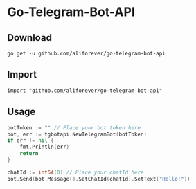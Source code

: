 # Go-Telegram-Bot-API

## Download
`go get -u github.com/aliforever/go-telegram-bot-api`

## Import
`import "github.com/aliforever/go-telegram-bot-api"`

## Usage
```go
botToken := "" // Place your bot token here
bot, err := tgbotapi.NewTelegramBot(botToken)
if err != nil {
    fmt.Println(err)
    return
}

chatId := int64(0) // Place your chatId here
bot.Send(bot.Message().SetChatId(chatId).SetText("Hello!"))
```
